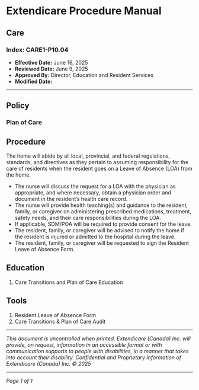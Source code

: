 # Extendicare Procedure Manual

## Care
### Index: CARE1-P10.04
- **Effective Date:** June 16, 2025
- **Reviewed Date:** June 9, 2025
- **Approved By:** Director, Education and Resident Services
- **Modified Date:**

----

## Policy
### Plan of Care

## Procedure
The home will abide by all local, provincial, and federal regulations, standards, and directives as they pertain to assuming responsibility for the care of residents when the resident goes on a Leave of Absence (LOA) from the home.

- The nurse will discuss the request for a LOA with the physician as appropriate, and where necessary, obtain a physician order and document in the resident’s health care record.
- The nurse will provide health teaching(s) and guidance to the resident, family, or caregiver on administering prescribed medications, treatment, safety needs, and their care responsibilities during the LOA.
- If applicable, SDM/POA will be required to provide consent for the leave.
- The resident, family, or caregiver will be advised to notify the home if the resident is injured or admitted to the hospital during the leave.
- The resident, family, or caregiver will be requested to sign the Resident Leave of Absence Form.

## Education
1. Care Transitions and Plan of Care Education

## Tools
1. Resident Leave of Absence Form
2. Care Transitions & Plan of Care Audit

----

*This document is uncontrolled when printed. Extendicare (Canada) Inc. will provide, on request, information in an accessible format or with communication supports to people with disabilities, in a manner that takes into account their disability. Confidential and Proprietary Information of Extendicare (Canada) Inc. © 2025*

----

*Page 1 of 1*